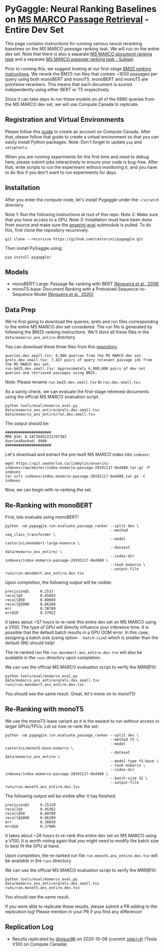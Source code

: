 # PyGaggle: Neural Ranking Baselines on [MS MARCO Passage Retrieval](https://github.com/microsoft/MSMARCO-Passage-Ranking) - Entire Dev Set

This page contains instructions for running various neural reranking baselines on the MS MARCO *passage* ranking task. We will run on the entire dev set. 
Note that there is also a separate [MS MARCO *document* ranking task](https://github.com/castorini/anserini/blob/master/docs/experiments-msmarco-doc.md) and a separate [MS MARCO *passage* ranking task - Subset](https://github.com/castorini/anserini/blob/master/docs/experiments-msmarco-passage-subset.md).

Prior to running this, we suggest looking at our first-stage [BM25 ranking instructions](https://github.com/castorini/anserini/blob/master/docs/experiments-msmarco-passage.md).
We rerank the BM25 run files that contain ~1000 passages per query using both monoBERT and monoT5.
monoBERT and monoT5 are pointwise rerankers. This means that each document is scored independently using either BERT or T5 respectively.

Since it can take days to run these models on all of the 6980 queries from the MS MARCO dev set, we will use Compute Canada to replicate.

## Registration and Virtual Environments

Please follow this [guide](https://github.com/castorini/onboarding/blob/master/docs/cc-guide.md) to create an account on Compute Canada.
After that, please follow that guide to create a virtual environment so that you can easily install Python packages.
Note: Don't forget to update `pip` and `setuptools`.

When you are running experiments for the first time and need to debug here, please submit jobs interactively to ensure your code is bug-free.
After that, write scripts to run the experiment without monitoring it, and you have to do this if you don't want to run experiments for days. 

## Installation

After you enter the compute node, let's install Pygaggle under the `~/scratch` directory.

Note 1: Run the following instructions at root of this repo.
Note 2: Make sure that you have access to a GPU.
Note 3: Installation must have been done from source and make sure the [anserini-eval](https://github.com/castorini/anserini-eval) submodule is pulled. 
To do this, first clone the repository recursively.

```
git clone --recursive https://github.com/castorini/pygaggle.git
```

Then install PyGaggle using:

```
pip install pygaggle/
```

## Models

+ monoBERT-Large: Passage Re-ranking with BERT [(Nogueira et al., 2019)](https://arxiv.org/pdf/1901.04085.pdf)
+ monoT5-base: Document Ranking with a Pretrained Sequence-to-Sequence Model [(Nogueira et al., 2020)](https://arxiv.org/pdf/2003.06713.pdf)

## Data Prep

We're first going to download the queries, qrels and run files corresponding to the entire MS MARCO dev set considered. The run file is generated by following the BM25 ranking instructions. We'll store all these files in the `data/msmarco_ans_entire` directory.

You can download these three files from this [repository](https://github.com/castorini/duobert).
```
queries.dev.small.tsv: 6,980 queries from the MS MARCO dev set.
qrels.dev.small.tsv: 7,437 pairs of query relevant passage ids from the MS MARCO dev set.
run.bm25.dev.small.tsv: Approximately 6,980,000 pairs of dev set queries and retrieved passages using BM25.
```
Note: Please rename `run.bm25.dev.small.tsv` to `run.dev.small.tsv`.

As a sanity check, we can evaluate the first-stage retrieved documents using the official MS MARCO evaluation script.

```
python tools/eval/msmarco_eval.py data/msmarco_ans_entire/qrels.dev.small.tsv data/msmarco_ans_entire/run.dev.small.tsv
```

The output should be:

```
#####################
MRR @10: 0.18736452221767383
QueriesRanked: 6980
#####################
```

Let's download and extract the pre-built MS MARCO index into `indexes`:

```
wget https://git.uwaterloo.ca/jimmylin/anserini-indexes/raw/master/index-msmarco-passage-20191117-0ed488.tar.gz -P indexes
tar xvfz indexes/index-msmarco-passage-20191117-0ed488.tar.gz -C indexes
```

Now, we can begin with re-ranking the set.

## Re-Ranking with monoBERT

First, lets evaluate using monoBERT!

```
python -um pygaggle.run.evaluate_passage_ranker --split dev \
                                                --method seq_class_transformer \
                                                --model castorini/monobert-large-msmarco \
                                                --dataset data/msmarco_ans_entire/ \
                                                --index-dir indexes/index-msmarco-passage-20191117-0ed488 \
                                                --task msmarco \
                                                --output-file runs/run.monobert.ans_entire.dev.tsv
```

Upon completion, the following output will be visible:

```
precision@1     0.2533
recall@3        0.45093
recall@50       0.80609
recall@1000     0.86289
mrr             0.38789
mrr@10          0.37922
```

It takes about ~57 hours to re-rank this entire dev set on MS MARCO using a V100. 
The type of GPU will directly influence your inference time. 
It is possible that the default batch results in a GPU OOM error.
In this case, assigning a batch size (using option `--batch-size`) which is smaller than the default (96) should help!

The re-ranked run file `run.monobert.ans_entire.dev.tsv` will also be available in the `runs` directory upon completion.

We can use the official MS MARCO evaluation script to verify the MRR@10:

```
python tools/eval/msmarco_eval.py data/msmarco_ans_entire/qrels.dev.small.tsv runs/run.monobert.ans_entire.dev.tsv
```

You should see the same result. Great, let's move on to monoT5!

## Re-Ranking with monoT5

We use the monoT5-base variant as it is the easiest to run without access to larger GPUs/TPUs. Let us now re-rank the set:

```
python -um pygaggle.run.evaluate_passage_ranker --split dev \
                                                --method t5 \
                                                --model castorini/monot5-base-msmarco \
                                                --dataset data/msmarco_ans_entire \
                                                --model-type t5-base \
                                                --task msmarco \
                                                --index-dir indexes/index-msmarco-passage-20191117-0ed488 \
                                                --batch-size 32 \
                                                --output-file runs/run.monot5.ans_entire.dev.tsv
```

The following output will be visible after it has finished:

```
precision@1     0.25129
recall@3        0.45362
recall@50       0.80709
recall@1000     0.86289
mrr             0.38839
mrr@10          0.37986
```

It takes about ~26 hours to re-rank this entire dev set on MS MARCO using a V100. 
It is worth noting again that you might need to modify the batch size to best fit the GPU at hand.

Upon completion, the re-ranked run file `run.monot5.ans_entire.dev.tsv` will be available in the `runs` directory.

We can use the official MS MARCO evaluation script to verify the MRR@10:

```
python tools/eval/msmarco_eval.py data/msmarco_ans_entire/qrels.dev.small.tsv runs/run.monot5.ans_entire.dev.tsv
```

You should see the same result.

If you were able to replicate these results, please submit a PR adding to the replication log!
Please mention in your PR if you find any difference!


## Replication Log

+ Results replicated by [@qguo96](https://github.com/qguo96) on 2020-10-08 (commit [`3d4b7c0`](https://github.com/castorini/pygaggle/commit/3d4b7c0a51b5b26e5d39da7c7b9c0cec8e633950)) (Tesla V100 on Compute Canada)

